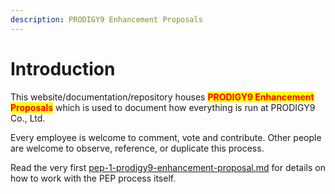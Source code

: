 ```yaml
---
description: PRODIGY9 Enhancement Proposals
---
```


# Introduction

This website/documentation/repository houses <mark style="color:red;">**PRODIGY9 Enhancement Proposals**</mark> which is used to document how everything is run at PRODIGY9 Co., Ltd.

Every employee is welcome to comment, vote and contribute. Other people are welcome to observe, reference, or duplicate this process.

Read the very first [pep-1-prodigy9-enhancement-proposal.md](peps/pep-1-prodigy9-enhancement-proposal.md "mention") for details on how to work with the PEP process itself.
